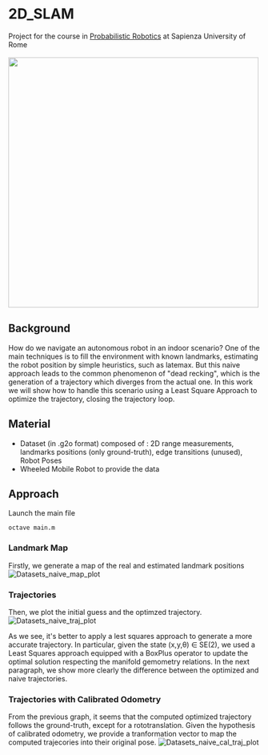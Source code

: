 # 2D_SLAM
Project for the course in [Probabilistic Robotics](https://sites.google.com/diag.uniroma1.it/probabilistic-robotics-2021-22/home) at Sapienza University of Rome\
\
<a href="https://www.dis.uniroma1.it/"><img src="http://www.dis.uniroma1.it/sites/default/files/marchio%20logo%20eng%20jpg.jpg" width="500"></a>

## Background
How do we navigate an autonomous robot in an indoor scenario? 
One of the main techniques is to fill the environment with known landmarks, estimating the robot position by simple heuristics, such as latemax.
But this naive approach leads to the common phenomenon of "dead recking", which is the generation of a trajectory which diverges from the actual one.
In this work we will show how to handle this scenario using a Least Square Approach to optimize the trajectory, closing the trajectory loop.

## Material
- Dataset (in .g2o format) composed of : 2D range measurements, landmarks positions (only ground-truth), edge transitions (unused), Robot Poses
- Wheeled Mobile Robot to provide the data

## Approach
Launch the main file
```
octave main.m
```
### Landmark Map
Firstly, we generate a map of the real and estimated landmark positions
![Datasets_naive_map_plot](https://user-images.githubusercontent.com/63920397/163470460-0323ed6d-b63f-46ba-b879-2e283c8630ff.png)

### Trajectories
Then, we plot the initial guess and the optimzed trajectory.
![Datasets_naive_traj_plot](https://user-images.githubusercontent.com/63920397/163470490-d0d9fa7d-7b14-4d61-9414-6983f1a34ffc.png)

As we see, it's better to apply a lest squares approach to generate a more accurate trajectory. In particular, given the state (x,y,θ) ∈ SE(2), we used a Least Squares approach equipped with a BoxPlus operator to update the optimal solution respecting the manifold gemometry relations.
In the next paragraph, we show more clearly the difference between the optimized and naive trajectories.
### Trajectories with Calibrated Odometry
From the previous graph, it seems that the computed optimized trajectory follows the ground-truth, except for a rototranslation.
Given the hypothesis of calibrated odometry, we provide a tranformation vector to map the computed trajecories into their original pose.
![Datasets_naive_cal_traj_plot](https://user-images.githubusercontent.com/63920397/163470520-119055b9-f461-4d72-b3a4-c034b566e139.png)

